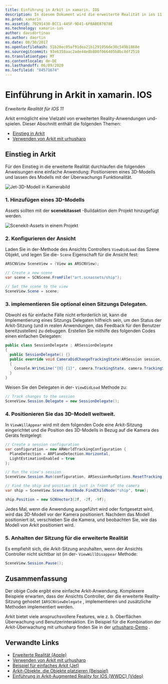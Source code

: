 ```yaml
---
title: Einführung in Arkit in xamarin. IOS
description: In diesem Dokument wird die erweiterte Realität in ios 11 mit Arkit beschrieben. Darin wird erläutert, wie Sie ein 3D-Modell zu einer APP hinzufügen, die Ansicht konfigurieren, einen Sitzungs Delegaten implementieren, das 3D-Modell auf der Welt positionieren und die Sitzung für die erweiterte Realität anhalten.
ms.prod: xamarin
ms.assetid: 70291430-BCC1-445F-9D41-6FBABE87078E
ms.technology: xamarin-ios
author: davidortinau
ms.author: daortin
ms.date: 08/30/2017
ms.openlocfilehash: 51b28ec05af91dea21b1291956de30c549b1868e
ms.sourcegitcommit: 93e6358aac2ade44e8b800f066405b8bc8df2510
ms.translationtype: MT
ms.contentlocale: de-DE
ms.lasthandoff: 06/09/2020
ms.locfileid: "84571674"
---
```

# <a name="introduction-to-arkit-in-xamarinios"></a>Einführung in Arkit in xamarin. IOS

_Erweiterte Realität für IOS 11_

Arkit ermöglicht eine Vielzahl von erweiterten Reality-Anwendungen und-spielen. Dieser Abschnitt enthält die folgenden Themen:

- [Einstieg in Arkit](#gettingstarted)
- [Verwenden von Arkit mit urhusharp](urhosharp.md)

<a name="gettingstarted"></a>

## <a name="getting-started-with-arkit"></a>Einstieg in Arkit

Für den Einstieg in die erweiterte Realität durchlaufen die folgenden Anweisungen eine einfache Anwendung: Positionieren eines 3D-Modells und lassen des Modells mit der Überwachungs Funktionalität.

![Jet-3D-Modell in Kamerabild](images/jet-sml.png)

### <a name="1-add-a-3d-model"></a>1. Hinzufügen eines 3D-Modells

Assets sollten mit der **scenekitasset** -Buildaktion dem Projekt hinzugefügt werden.

![Scenekit-Assets in einem Projekt](images/scene-assets.png)

### <a name="2-configure-the-view"></a>2. Konfigurieren der Ansicht

Laden Sie in der-Methode des Ansichts Controllers `ViewDidLoad` das Szene Objekt, und legen Sie die- `Scene` Eigenschaft für die Ansicht fest:

```csharp
ARSCNView SceneView = (View as ARSCNView);

// Create a new scene
var scene = SCNScene.FromFile("art.scnassets/ship");

// Set the scene to the view
SceneView.Scene = scene;
```

### <a name="3-optionally-implement-a-session-delegate"></a>3. implementieren Sie optional einen Sitzungs Delegaten.

Obwohl es für einfache Fälle nicht erforderlich ist, kann die Implementierung eines Sitzungs Delegaten hilfreich sein, um den Status der Arkit-Sitzung (und in realen Anwendungen, das Feedback für den Benutzer bereitzustellen) zu debuggen. Erstellen Sie mithilfe des folgenden Codes einen einfachen Delegaten:

```csharp
public class SessionDelegate : ARSessionDelegate
{
  public SessionDelegate() {}
  public override void CameraDidChangeTrackingState(ARSession session, ARCamera camera)
  {
    Console.WriteLine("{0} {1}", camera.TrackingState, camera.TrackingStateReason);
  }
}
```

Weisen Sie den Delegaten in der- `ViewDidLoad` Methode zu:

```csharp
// Track changes to the session
SceneView.Session.Delegate = new SessionDelegate();
```

### <a name="4-position-the-3d-model-in-the-world"></a>4. Positionieren Sie das 3D-Modell weltweit.

In `ViewWillAppear` wird mit dem folgenden Code eine Arkit-Sitzung eingerichtet und die Position des 3D-Modells in Bezug auf die Kamera des Geräts festgelegt:

```csharp
// Create a session configuration
var configuration = new ARWorldTrackingConfiguration {
  PlaneDetection = ARPlaneDetection.Horizontal,
  LightEstimationEnabled = true
};

// Run the view's session
SceneView.Session.Run(configuration, ARSessionRunOptions.ResetTracking);

// Find the ship and position it just in front of the camera
var ship = SceneView.Scene.RootNode.FindChildNode("ship", true);

ship.Position = new SCNVector3(2f, -2f, -9f);
```

Jedes Mal, wenn die Anwendung ausgeführt wird oder fortgesetzt wird, wird das 3D-Modell vor der Kamera positioniert. Nachdem das Modell positioniert ist, verschieben Sie die Kamera, und beobachten Sie, wie das Modell von Arkit positioniert wird.

### <a name="5-pause-the-augmented-reality-session"></a>5. Anhalten der Sitzung für die erweiterte Realität

Es empfiehlt sich, die Arkit-Sitzung anzuhalten, wenn der Ansichts Controller nicht sichtbar ist (in der- `ViewWillDisappear` Methode:

```csharp
SceneView.Session.Pause();
```

## <a name="summary"></a>Zusammenfassung

Der obige Code ergibt eine einfache Arkit-Anwendung. Komplexere Beispiele erwarten, dass der Ansichts Controller, der die erweiterte Reality-Sitzung gehostet `IARSCNViewDelegate` , implementieren und zusätzliche Methoden implementiert werden.

Arkit bietet viele anspruchsvollere Features, wie z. b. Oberflächen Überwachung und Benutzerinteraktion. Ein Beispiel für die Kombination der Arkit-Überwachung mit urhusharp finden Sie in der [urhusharp-Demo](urhosharp.md) .

## <a name="related-links"></a>Verwandte Links

- [Erweiterte Realität (Apple)](https://developer.apple.com/arkit/)
- [Verwenden von Arkit mit urhusharp](urhosharp.md)
- [Beispiel für einfaches Arkit (Jet)](https://docs.microsoft.com/samples/xamarin/ios-samples/ios11-arkitsample)
- [Arkit-Objekte, die Objekte platzieren (Beispiel)](https://docs.microsoft.com/samples/xamarin/ios-samples/ios11-arkitplacingobjects)
- [Einführung in Arkit-Augmented Reality for IOS (WWDC) (Video)](https://developer.apple.com/videos/play/wwdc2017/602/)
